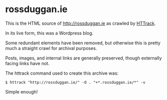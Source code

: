 # rossduggan.ie

This is the HTML source of <http://rossduggan.ie> as crawled by [HTTrack](http://www.httrack.com/).

In its live form, this was a Wordpress blog.

Some redundant elements have been removed, but otherwise this is pretty much a straight crawl for archival purposes.

Posts, images, and internal links are generally preserved, though externally facing links have not.

The httrack command used to create this archive was:

```
$ httrack "http://rossduggan.ie/" -O . "+*.rossduggan.ie/*" -v
```

Simple enough!
